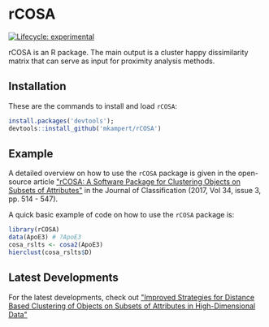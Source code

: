 
# rCOSA

<!-- badges: start -->
[![Lifecycle: experimental](https://img.shields.io/badge/lifecycle-experimental-orange.svg)](https://www.tidyverse.org/lifecycle/#experimental)
<!-- badges: end -->

rCOSA is an R package. The main output is a cluster happy dissimilarity matrix that can serve as input for proximity analysis methods.

## Installation

These are the commands to install and load `rCOSA`:

```r
install.packages('devtools');
devtools::install_github('mkampert/rCOSA')
```

## Example

A detailed overview on how to use the `rCOSA` package is given in the open-source article ["rCOSA: A Software Package for Clustering Objects on Subsets of Attributes"](https://link.springer.com/article/10.1007/s00357-017-9240-z) in the Journal of Classification (2017, Vol 34, issue 3, pp. 514 - 547).  

A quick basic example of code on how to use the `rCOSA` package is: 

```r
library(rCOSA)
data(ApoE3) # ?ApoE3
cosa_rslts <- cosa2(ApoE3)
hierclust(cosa_rslts$D) 
```

## Latest Developments

For the latest developments, check out ["Improved Strategies for Distance Based Clustering of Objects on Subsets of Attributes in High-Dimensional Data"](https://openaccess.leidenuniv.nl/handle/1887/74690)
